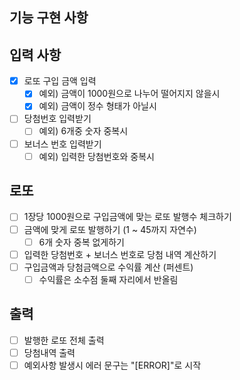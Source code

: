 ## 기능 구현 사항
## 입력 사항
- [x] 로또 구입 금액 입력
  - [x] 예외) 금액이 1000원으로 나누어 떨어지지 않을시
  - [x] 예외) 금액이 정수 형태가 아닐시
- [ ] 당첨번호 입력받기
  - [ ] 예외) 6개중 숫자 중복시
- [ ] 보너스 번호 입력받기
  - [ ] 예외) 입력한 당첨번호와 중복시

## 로또
- [ ] 1장당 1000원으로 구입금액에 맞는 로또 발행수 체크하기  
- [ ] 금액에 맞게 로또 발행하기 (1 ~ 45까지 자연수)
  - [ ] 6개 숫자 중복 없게하기
- [ ] 입력한 당첨번호 + 보너스 번호로 당첨 내역 계산하기
- [ ] 구입금액과 당첨금액으로 수익률 계산 (퍼센트)
  - [ ] 수익률은 소수점 둘째 자리에서 반올림

## 출력
- [ ] 발행한 로또 전체 출력
- [ ] 당첨내역 출력
- [ ] 예외사항 발생시 에러 문구는 "[ERROR]"로 시작
